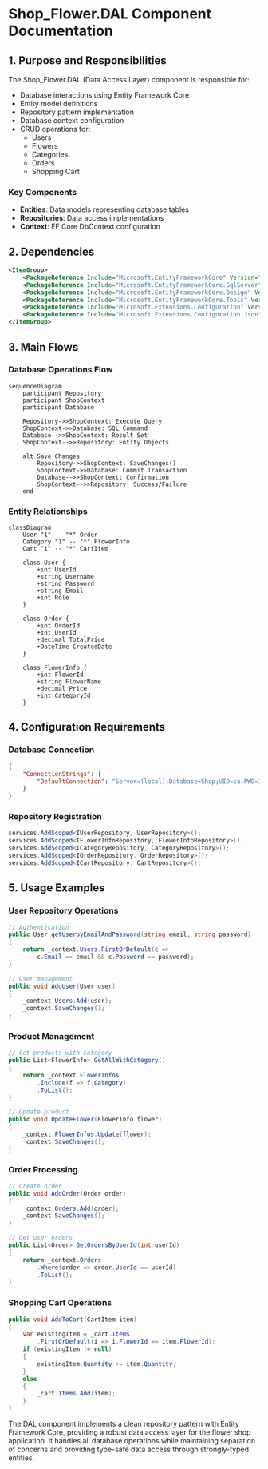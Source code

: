 # Shop_Flower.DAL Component Documentation

## 1. Purpose and Responsibilities

The Shop_Flower.DAL (Data Access Layer) component is responsible for:
- Database interactions using Entity Framework Core
- Entity model definitions
- Repository pattern implementation
- Database context configuration
- CRUD operations for:
  - Users
  - Flowers
  - Categories
  - Orders
  - Shopping Cart

### Key Components
- **Entities**: Data models representing database tables
- **Repositories**: Data access implementations
- **Context**: EF Core DbContext configuration

## 2. Dependencies

```xml
<ItemGroup>
    <PackageReference Include="Microsoft.EntityFrameworkCore" Version="8.0.10" />
    <PackageReference Include="Microsoft.EntityFrameworkCore.SqlServer" Version="8.0.10" />
    <PackageReference Include="Microsoft.EntityFrameworkCore.Design" Version="8.0.10" />
    <PackageReference Include="Microsoft.EntityFrameworkCore.Tools" Version="8.0.10" />
    <PackageReference Include="Microsoft.Extensions.Configuration" Version="8.0.0" />
    <PackageReference Include="Microsoft.Extensions.Configuration.Json" Version="8.0.1" />
</ItemGroup>
```

## 3. Main Flows

### Database Operations Flow

```mermaid
sequenceDiagram
    participant Repository
    participant ShopContext
    participant Database
    
    Repository->>ShopContext: Execute Query
    ShopContext->>Database: SQL Command
    Database-->>ShopContext: Result Set
    ShopContext-->>Repository: Entity Objects
    
    alt Save Changes
        Repository->>ShopContext: SaveChanges()
        ShopContext->>Database: Commit Transaction
        Database-->>ShopContext: Confirmation
        ShopContext-->>Repository: Success/Failure
    end
```

### Entity Relationships

```mermaid
classDiagram
    User "1" -- "*" Order
    Category "1" -- "*" FlowerInfo
    Cart "1" -- "*" CartItem
    
    class User {
        +int UserId
        +string Username
        +string Password
        +string Email
        +int Role
    }
    
    class Order {
        +int OrderId
        +int UserId
        +decimal TotalPrice
        +DateTime CreatedDate
    }
    
    class FlowerInfo {
        +int FlowerId
        +string FlowerName
        +decimal Price
        +int CategoryId
    }
```

## 4. Configuration Requirements

### Database Connection
```json
{
    "ConnectionStrings": {
        "DefaultConnection": "Server=(local);Database=Shop;UID=sa;PWD=1234567890;TrustServerCertificate=True"
    }
}
```

### Repository Registration
```csharp
services.AddScoped<IUserRepository, UserRepository>();
services.AddScoped<IFlowerInfoRepository, FlowerInfoRepository>();
services.AddScoped<ICategoryRepository, CategoryRepository>();
services.AddScoped<IOrderRepository, OrderRepository>();
services.AddScoped<ICartRepository, CartRepository>();
```

## 5. Usage Examples

### User Repository Operations
```csharp
// Authentication
public User getUserbyEmailAndPassword(string email, string password)
{
    return _context.Users.FirstOrDefault(c => 
        c.Email == email && c.Password == password);
}

// User management
public void AddUser(User user)
{
    _context.Users.Add(user);
    _context.SaveChanges();
}
```

### Product Management
```csharp
// Get products with category
public List<FlowerInfo> GetAllWithCategory()
{
    return _context.FlowerInfos
        .Include(f => f.Category)
        .ToList();
}

// Update product
public void UpdateFlower(FlowerInfo flower)
{
    _context.FlowerInfos.Update(flower);
    _context.SaveChanges();
}
```

### Order Processing
```csharp
// Create order
public void AddOrder(Order order)
{
    _context.Orders.Add(order);
    _context.SaveChanges();
}

// Get user orders
public List<Order> GetOrdersByUserId(int userId)
{
    return _context.Orders
        .Where(order => order.UserId == userId)
        .ToList();
}
```

### Shopping Cart Operations
```csharp
public void AddToCart(CartItem item)
{
    var existingItem = _cart.Items
        .FirstOrDefault(i => i.FlowerId == item.FlowerId);
    if (existingItem != null)
    {
        existingItem.Quantity += item.Quantity;
    }
    else
    {
        _cart.Items.Add(item);
    }
}
```

The DAL component implements a clean repository pattern with Entity Framework Core, providing a robust data access layer for the flower shop application. It handles all database operations while maintaining separation of concerns and providing type-safe data access through strongly-typed entities.
